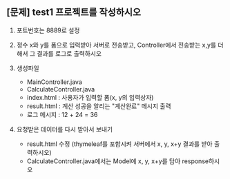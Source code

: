 ## [문제] test1 프로젝트를 작성하시오
1) 포트번호는 8889로 설정
2) 정수 x와 y를 폼으로 입력받아 서버로 전송받고, Controller에서 전송받는 x,y를 더해서 그 결과를 로그로 출력하시오
3) 생성파일
    - MainController.java
    - CalculateController.java
    - index.html : 사용자가 입력할 폼(x, y의 입력상자)
    - result.html : 계산 성공을 알리는 "계산완료" 메시지 출력
    - 로그 메시지 : 12 + 24 = 36

4) 요청받은 데이터를 다시 받아서 보내기
    - result.html 수정 (thymeleaf를 포함시켜 서버에서 x, y, x+y 결과를 받아 출력하시오)
    - CalculateController.java에서는 Model에 x, y, x+y를 담아 response하시오